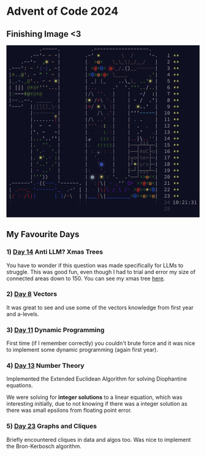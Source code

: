 # Advent of Code 2024

## Finishing Image <3
![Finsihed Tree](images/finished.png)

## My Favourite Days
### 1) [Day 14](/14) Anti LLM? Xmas Trees
You have to wonder if this question was made specifically for LLMs to struggle.
This was good fun, even though I had to trial and error my size of connected areas down to 150.
You can see my xmas tree [here](/14).

### 2) [Day 8](/8) Vectors
It was great to see and use some of the vectors knowledge from first year and a-levels.

### 3) [Day 11](/11) Dynamic Programming
First time (if I remember correctly) you couldn't brute force and it was nice to implement some dynamic programming (again first year).

### 4) [Day 13](/13) Number Theory
Implemented the Extended Euclidean Algorithm for solving Diophantine equations. 

We were solving for **integer solutions** to a linear equation, which was interesting initially, due to not knowing if there was a integer solution as there was small epsilons from floating point error.

### 5) [Day 23](/23) Graphs and Cliques 

Briefly encountered cliques in data and algos too. Was nice to implement the Bron-Kerbosch algorithm.

